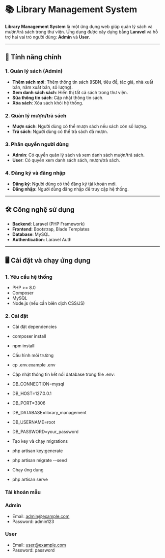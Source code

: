 # 📚 Library Management System

**Library Management System** là một ứng dụng web giúp quản lý sách và mượn/trả sách trong thư viện. Ứng dụng được xây dựng bằng **Laravel** và hỗ trợ hai vai trò người dùng: **Admin** và **User**.

---

## 🚀 Tính năng chính

### 1. Quản lý sách (Admin)
- **Thêm sách mới**: Thêm thông tin sách (ISBN, tiêu đề, tác giả, nhà xuất bản, năm xuất bản, số lượng).
- **Xem danh sách sách**: Hiển thị tất cả sách trong thư viện.
- **Sửa thông tin sách**: Cập nhật thông tin sách.
- **Xóa sách**: Xóa sách khỏi hệ thống.

### 2. Quản lý mượn/trả sách
- **Mượn sách**: Người dùng có thể mượn sách nếu sách còn số lượng.
- **Trả sách**: Người dùng có thể trả sách đã mượn.

### 3. Phân quyền người dùng
- **Admin**: Có quyền quản lý sách và xem danh sách mượn/trả sách.
- **User**: Có quyền xem danh sách sách, mượn/trả sách.

### 4. Đăng ký và đăng nhập
- **Đăng ký**: Người dùng có thể đăng ký tài khoản mới.
- **Đăng nhập**: Người dùng đăng nhập để truy cập hệ thống.

---

## 🛠️ Công nghệ sử dụng

- **Backend**: Laravel (PHP Framework)
- **Frontend**: Bootstrap, Blade Templates
- **Database**: MySQL
- **Authentication**: Laravel Auth

---

## 🖥️ Cài đặt và chạy ứng dụng

### 1. Yêu cầu hệ thống
- PHP >= 8.0
- Composer
- MySQL
- Node.js (nếu cần biên dịch CSS/JS)

### 2. Cài đặt
- Cài đặt dependencies
- composer install
- npm install
- Cấu hình môi trường
- cp .env.example .env
- Cập nhật thông tin kết nối database trong file .env:
- DB_CONNECTION=mysql
- DB_HOST=127.0.0.1
- DB_PORT=3306
- DB_DATABASE=library_management
- DB_USERNAME=root
- DB_PASSWORD=your_password

- Tạo key và chạy migrations
- php artisan key:generate
- php artisan migrate --seed
- Chạy ứng dụng
- php artisan serve

### Tài khoản mẫu 
### Admin
- Email: admin@example.com
- Password: admin123

### User
- Email: user@example.com
- Password: password
